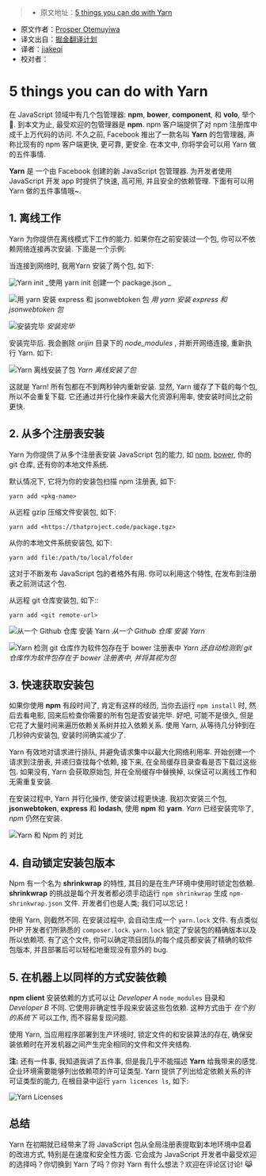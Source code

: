 > * 原文地址：[5 things you can do with Yarn](https://auth0.com/blog/five-things-you-can-do-with-yarn/)
* 原文作者：[Prosper Otemuyiwa](https://twitter.com/unicodeveloper?lang=en)
* 译文出自：[掘金翻译计划](https://github.com/xitu/gold-miner)
* 译者：[jiakeqi](http://jiakeqi.cn)
* 校对者：

# 5 things you can do with Yarn

在 JavaScript 领域中有几个包管理器: **npm**, **bower**, **component**, 和 **volo**, 举个🌰. 到本文为止, 最受欢迎的包管理器是 **npm**. npm 客户端提供了对 npm 注册库中成千上万代码的访问. 不久之前, Facebook 推出了一款名叫 **Yarn** 的包管理器, 声称比现有的 npm 客户端更快, 更可靠, 更安全. 在本文中, 你将学会可以用 Yarn 做的五件事情.

**Yarn** 是 一个由 Facebook 创建的新 JavaScript 包管理器. 为开发者使用 JavaScript 开发 app 时提供了快速, 高可用, 并且安全的依赖管理. 下面有可以用 Yarn 做的五件事情哦~.

## 1\. 离线工作

Yarn 为你提供在离线模式下工作的能力. 如果你在之前安装过一个包, 你可以不依赖网络连接再次安装. 下面是一个示例:

当连接到网络时, 我用Yarn 安装了两个包, 如下:

![Yarn init](https://cdn.auth0.com/blog/blog/yarn-int.png) _使用 yarn init 创建一个 package.json _

![用 yarn 安装 express 和 jsonwebtoken 包](https://cdn.auth0.com/blog/blog/yarn-add-packages.png) _用 yarn 安装 express 和 jsonwebtoken 包_

![安装完毕](https://cdn.auth0.com/blog/blog/yarn-completed-install.png) _安装完毕_

安装完毕后. 我会删除 _orijin_ 目录下的 _node_modules_ , 并断开网络连接, 重新执行 Yarn. 如下:

![Yarn 离线安装了包](https://cdn.auth0.com/blog/blog/yarn-install-offline.png) _Yarn 离线安装了包_

这就是 Yarn! 所有包都在不到两秒钟内重新安装. 显然, Yarn 缓存了下载的每个包, 所以不会重复下载. 它还通过并行化操作来最大化资源利用率, 使安装时间比之前更快.

## 2\. 从多个注册表安装

Yarn 为你提供了从多个注册表安装 JavaScript 包的能力, 如 [npm](https://www.npmjs.com/), [bower](https://bower.io/), 你的 git 仓库, 还有你的本地文件系统.

默认情况下, 它将为你的安装包扫描 npm 注册表, 如下:

    yarn add <pkg-name>

从远程 gzip 压缩文件安装包, 如下:

    yarn add <https://thatproject.code/package.tgz>

从你的本地文件系统安装包, 如下:

    yarn add file:/path/to/local/folder

这对于不断发布 JavaScript 包的者格外有用. 你可以利用这个特性, 在发布到注册表之前测试这个包.

从远程 git 仓库安装包, 如下::

    yarn add <git remote-url>

![从一个 Github 仓库 安装 Yarn](https://cdn.auth0.com/blog/blog/yarn-add-gitrepo.png) _从一个 Github 仓库 安装 Yarn_

![Yarn 检测 git 仓库作为软件包存在于 bower 注册表中](https://cdn.auth0.com/blog/blog/yarn-add-bowercomp.png) _Yarn 还自动检测到 git 仓库作为软件包存在于 bower 注册表中, 并将其视为包_

## 3\. 快速获取安装包

如果你使用 **npm** 有段时间了, 肯定有这样的经历, 当你去运行 `npm install` 时, 然后去看电影, 回来后检查你需要的所有包是否安装完毕. 好吧, 可能不是很久, 但是它花了大量时间来遍历依赖关系树并拉入依赖关系. 使用 Yarn, 从等待几分钟到在几秒钟内安装包, 安装时间确实减少了.

Yarn 有效地对请求进行排队, 并避免请求集中以最大化网络利用率. 开始创建一个请求到注册表, 并递归查找每个依赖, 接下来, 在全局缓存目录查看是否下载过这些包. 如果没有, Yarn 会获取原始包, 并在全局缓存中替换掉, 以保证可以离线工作和无需重复安装.

在安装过程中, Yarn 并行化操作, 使安装过程更快速. 我初次安装三个包, **jsonwebtoken**, **express** 和 **lodash**, 使用 **npm** 和 **yarn**. _Yarn_ 已经安装完毕了, _npm_ 仍然在安装.

![Yarn 和 Npm 的 对比](https://cdn.auth0.com/blog/blog/yarn-npm-compare.png)

## 4\. 自动锁定安装包版本

Npm 有一个名为 **shrinkwrap** 的特性, 其目的是在生产环境中使用时锁定包依赖. **shrinkwrap** 的挑战是每个开发者都必须手动运行 `npm shrinkwrap` 生成 `npm-shrinkwrap.json` 文件. 开发者们也是人类; 我们可以忘记！

使用 Yarn, 则截然不同. 在安装过程中, 会自动生成一个 `yarn.lock` 文件. 有点类似 PHP 开发者们所熟悉的 `composer.lock`. `yarn.lock` 锁定了安装包的精确版本以及所以依赖项. 有了这个文件, 你可以确定项目团队的每个成员都安装了精确的软件包版本, 并且部署后可以轻松地重现没有意外的 bug.

## 5\. 在机器上以同样的方式安装依赖

**npm client** 安装依赖的方式可以让 _Developer A_ `node_modules` 目录和 _Developer B_ 不同. 它使用非确定性手段来安装这些包依赖. 这种方式由于 _在个别的系统下_ 可以工作, 而不容易复现问题.

使用 Yarn, 当应用程序部署到生产环境时, 锁定文件的和安装算法的存在, 确保安装依赖时在开发机器之间产生完全相同的文件和文件夹结构.

**注:** 还有一件事, 我知道我讲了五件事, 但是我几乎不能描述 **Yarn** 给我带来的感觉. 企业环境需要能够列出依赖项的许可证类型. Yarn 提供了列出给定依赖关系的许可证类型的能力, 在根目录中运行 `yarn licences ls`, 如下:

![Yarn Licenses](https://cdn.auth0.com/blog/licenses.png)

## 总结

Yarn 在初期就已经带来了将 JavaScript 包从全局注册表提取到本地环境中显着的改进方式, 特别是在速度和安全性方面. 它会成为 JavaScript 开发者中最受欢迎的选择吗？你切换到 Yarn 了吗？你对 Yarn 有什么想法？欢迎在评论区讨论! 😹




